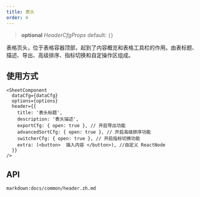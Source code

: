 ```yaml
---
title: 表头
order: 4
---
```


> **optional**  _HeaderCfgProps_   default: `{}`

表格页头，位于表格容器顶部，起到了内容概览和表格工具栏的作用。由表标题、描述、导出、高级排序、指标切换和自定操作区组成。

## 使用方式

```tsx
<SheetComponent
  dataCfg={dataCfg}
  options={options}
  header={{
    title: '表头标题', 
    description: '表头描述',
    exportCfg: { open: true }, // 开启导出功能
    advancedSortCfg: { open: true }, // 开启高级排序功能
    switcherCfg: { open: true }, // 开启指标切换功能
    extra: (<button>  插入内容 </button>), //自定义 ReactNode 
  }}
/>
```

<playground path='react-component/header/demo/default.tsx' rid='container' height='400'></playground>

## API

`markdown:docs/common/header.zh.md`
